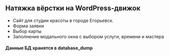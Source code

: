 ## Натяжка вёрстки на WordPress-движок

- Сайт для студии красоты в городе Егорьевск.
- Форма заявки
- Выбор карты
- Заполнение модального окна с выбором услуги, времени и мастера

#### Данные БД хранятся в database_dump